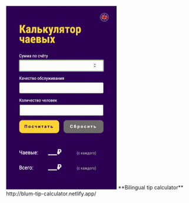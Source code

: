 <img src="https://github.com/victorblum/Tip-calculator/blob/main/photo/Preview.gif" width="300" height="500" />
**Bilingual tip calculator** http://blum-tip-calculator.netlify.app/
